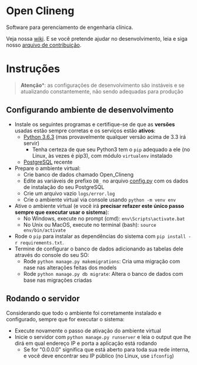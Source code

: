  # Open Clineng

Software para gerenciamento de engenharia clínica.

Veja nossa [wiki](https://github.com/rodrigondec/Open_Clineng/wiki). E se você pretende ajudar no desenvolvimento, leia e siga nosso [arquivo de contribuição](./CONTRIBUTING.md).

# Instruções

> **Atenção***: as configurações de desenvolvimento são instáveis e se atualizando constantemente, não sendo adequadas para produção

## Configurando ambiente de desenvolvimento

- Instale os seguintes programas e certifique-se de que as **versões** usadas estão sempre corretas e os serviços estão **ativos**:
    - [Python 3.6.3](https://www.python.org/downloads/release/python-363) (mas provavelmente qualquer versão acima de 3.3 irá servir)
        - Tenha certeza de que seu Python3 tem o ```pip``` adequado a ele (no Linux, às vezes é pip3), com módulo ```virtualenv``` instalado
    - [PostgreSQL](https://www.postgresql.org/download/) recente
- Prepare o ambiente virtual:
    - Crie banco de dados chamado Open_Clineng
    - Edite as variáveis de prefixo ```DB_``` no arquivo [config.py](./Open_Clineng/config.py) com os dados de instalação do seu PostgreSQL
    - Crie um arquivo vazio ```logs/error.log```
    - Crie o ambiente virtual via console usando ```python -m venv env```
- Ative o ambiente virtual (e você irá **precisar refazer este único passo sempre que executar usar o sistema**):
    - No Windows, execute no prompt (cmd): ```env\Scripts\activate.bat```
    - No Unix ou MacOS, execute no terminal (bash): ```source env/bin/activate```
- Rode o ```pip``` para instalar as dependências do sistema com ```pip install -r requirements.txt```.
- Termine de configurar o banco de dados adicionando as tabelas dele através do console do seu SO:
    - Rode ```python manage.py makemigrations```: Cria uma migração com nase nas alterações feitas dos models
    - Rode ```python manage.py db migrate```: Altera o banco de dados com base nas migrações criadas
    
## Rodando o servidor

Considerando que todo o ambiente foi corretamente instalado e configurado, sempre que for executar o sistema:

- Execute novamente o passo de ativação do ambiente virtual
- Inicie o servidor com ```python manage.py runserver``` e leia o output que lhe dirá em qual endereço IP e porta a aplicação está rodando
    - Se for "0.0.0.0" significa que está aberto para toda sua rede interna, e você deve encontrar seu IP público (no Linux, use ```ifconfig```)
